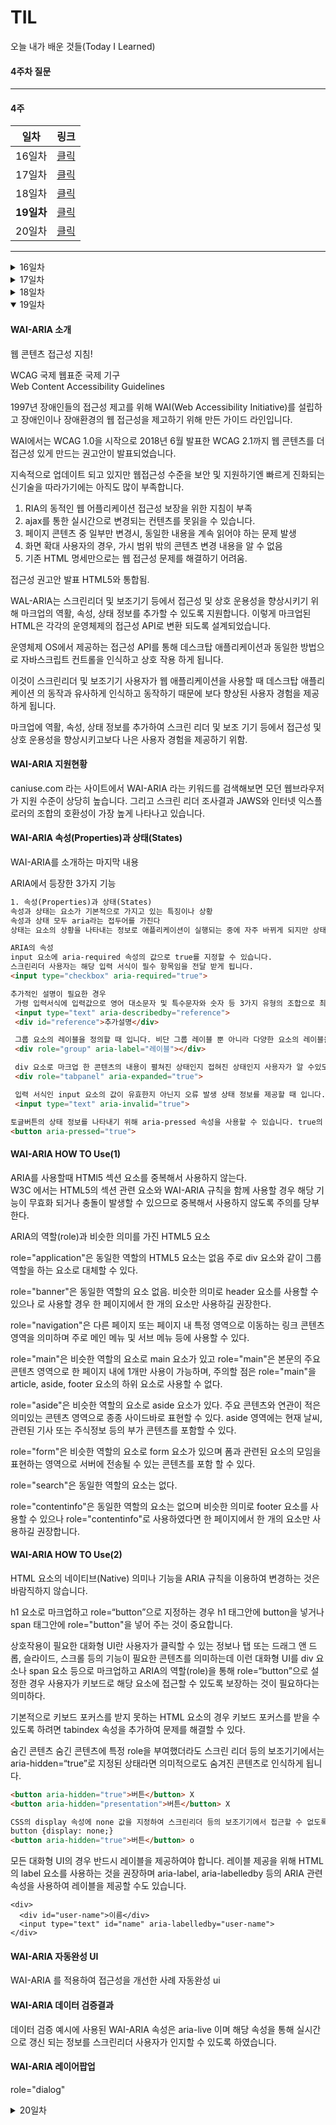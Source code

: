 # TIL
오늘 내가 배운 것들(Today I Learned)   

#### 4주차 질문

--------------------------------------------------

#### 4주 

| 일차                    | 링크                      |
| --------------------- | ----------------------- |
| 16일차                  | <a href="#16day">클릭</a> |
| 17일차                  | <a href="#17day">클릭</a> |
| 18일차                  | <a href="#18day">클릭</a> |
| <strong>19일차</strong> | <a href="#19day">클릭</a> |
| 20일차                  | <a href="#20day">클릭</a> |

---------------------------------------------------



<details id="16day">
  <summary>16일차</summary>

  #### 반응형 웹이란? (RWD)
  Responsive Web Design -> 반응형 웹 디자인  
  과거를 답습하는 것은 이제 그만! 

  답습 => 전부터 해 내려오거나 있던 방식이나 수법을 비판적으로 검토하지 않고, 있는  그대로 받아들이거나 따름.  
  원래그랬어? 실무에서 많이 말하는데 원래 그런 것은 없습니다.  
  
  이세대가 필요하는 기술을 가지고 클라이언트의 요구사항을 구현해 내는 것이 필요합니다.

  오늘을 연구하고 만들어야 합니다. 사용자의 인터페이스 환경을 여러분이 만들어 내는 것이 필요합니다. 테크놀로지의 반전으로 월드 와이드 웹은 데스크톱을 벗어나 세상 모든 기기에서 이용 가능해졌다.

  우리가 만들어야하는 것은 서비스고 서비스는 사용자에게 제공되는 내용 콘텐츠와 컨텍스트 입니다. 

  테크놀로지의 발전은 디자인 바운더리를 변경시켰습니다. 제한된 환경에서 벗어나 무한대의 환경으로 진화되고 있는 것이 웹이다.

  그 안에 들어가는 설계를 우리가 해야한다. 사용자의 경험을 유연하게 확장 시켜야 한다.

  컨텐츠는 물과 같고 어떤 용기에 담든 성질은 똑같다.

  반응형 웹 시대를 위한 디자인. 다양한 디바이스에 사용자에게 제공하는 컨텐츠를 담아내는 것. 

  반응형 웹 디자인이란? 사용자의 환경(스크린 사이즈, 플랫폼, 회전방향 등)을 고려하여 응답할 수 있도록 제작하는 것을 말한다.

  2010년 Ethan Marcotte 반응형웹 => 디바이스에서 콘텐츠를 감추거나 격리시키는 것보다 최적화된 뷰를 사용자에게 제공하여 콘텐츠를 효율적으로 담는 것이 우리가 수행해야 할 일입니다.

  #### 콘텐츠 구성 
  
  반응형 웹 프로젝트를 시작하기 전 무엇을 고려하고, 알아야 할까?

  ```
  1. 콘텐츠 전략 (Content strategy)
  2. 유연한 그리드 레이아웃 (Flexible grid layout)
  3. 유연한 이미지 / 미디어 (Flexible images and media)
  4. 디바이스 픽셀 밀도 (Device Pixel Density)
  5. 중단점 / 미디어 쿼리 (Breakpoint and Media queries)
  ```

  [콘텐츠 전략]
  콘텐츠의 구조를 치밀하게 분석하지 않고는 좋은 사용자 경험을 제공하기 어렵다.
  고정된 가로 폭과 해상도에서 콘텐츠가 영구적으로 자리 잡았던 디자인은 과거의 것이 되었다. 다양하게 변화되는 가로 폭과 해상도에 최적의 경험을 제공할 수 있는 무용술이 필요로 한다.

  [콘텐츠 쌓임]
  4컬럼 레이아웃 디자인의 화면 폭이 줄어들 경우 쌓이는 것은 불가피하다. 4->3->2->1
  하지만 중요한 정보가 1번이 아닐 수가 있다.

  [콘텐츠 순서]
  중요한 컨텐츠는 우선적으로 보여야 합니다. 크기가 작은 모바일 환경에서 우선적으로 보여져야 할 콘텐츠가 무엇인지 고려해야 함을 말한다.

  [콘텐츠 맞물림]
  상황에 따라서는 순서가 뒤섞이는 구조로 보여야한다. float나 position이 아닌 플렉시블 같은 레이아웃 기술을 사용해야한다. 

  [플렉시블 박스]
  콘텐츠 중심 전략, 콘텐츠 구성(안무법)등을 원활하게 구현하기 위한 새로운 레이아웃 기술이 요구되었다.

  #### 유연한 그리드
  RWD에서는 픽셀이 아닌, 상대 단위를 사용해야 하기에 픽셀을 상대 단위로 바꾸는 계산식을 사용해야 한다. 
  그리드 퍼센트  (전체PX / 현제PX) X 100

  [테크니컬 이슈]
  물처럼 흐르는 유연한 레이아웃을 구현할 경우 발생하는 테크니컬 이슈는 정확하게 정수로 떨어지지 않는 픽셀의 경우 각각 브라우저가 처리하는 방식이 달라서 퍼센트 값을 픽셀로 변경하는 과정이 발생한다.

  // 보충

  #### 유연한 이미지
  이미지를 포함하는 컨테이너 요소의 폭에 맞쳐 크기가 변경되는 이미지를 말한다. 

  콘텐츠 이미지   
  width: 100%;
  height: auto;

  콘텐츠 배경이미지 (height: 0px)  
  responsive-scale-bg {
    width: 100%;
    padding-bottom: 66.666666667%;
    background: url(img/fluid/image-1440x960.jpg);
    background-size: cover;
  }

  #### 재단 이미지
  컨테이너 요소의 폭에 맞쳐 크기가 동적으로 잘려지는 이미지를 말합니다.

  width: 100%;
  height: 960px;
  background-image: url(img/fluid/image-1440x960.jpg) center top;
  background-size: cover;


  #### 유연한 미디어
  유연한 아이프레임은 아이프레임을 포함하는 컨테이너 요소의 폭에 맞춰 크기가 변경되는 것을 말한다.

  비디오 같은 경우 width: 100% height: auto만 있어도 됩니다.

  ~~  {
    position: relative;
    padding-bottom: 56.25%;
    height:0;
    overflow: hidden;
    max-width: 100%
  }

  ~~ iframe {
    position: absolute;
    top: 0;
    left: 0;
    width: 100%;
    height: 100%;
  }

</details>

<details id="17day">
  <summary>17일차</summary>

  #### 장치 독립적 픽셀 1

  환경이 변화되면서 장치마다 각각 픽셀을 어떻게 처리하는지 알아야하고 대응하는 방법이 무엇인지 알아야 합니다.
  https://brunch.co.kr/@blackindigo-red/18

  픽셀밀도 : 공간에 픽셀이 들어가는 물리적인 수치를 말한다. 
  멕칸토시는 처음에 인치를 사용해서 그 인치당 픽셀은 72픽셀이였다.

  디바이스 픽셀 밀도 : 애플사가 인치당 픽셀을 2배로 올려서 엄청나게 선명한 레티나 디스플레이를 소개한 이후, 디자인 과정에서 디바이스 픽셀을 고려해야한다.
  가로2배 세로 2배로 늘어남.

  벡터 그래픽 svg과는 달리 비트맵 그래픽은 픽셀 밀도에 영향을 받고, 고해상도를 지원하는 디바이스에 적합한 그래픽 제작이 필요하다.

  이롭게 라는 사이트. 메뉴는 선명하지만 로고는 선명하지 않다.

  css나 svg같은 경우 고해상도에 영향을 받지 않는다. 

  그래픽 디자인은 비트맵으로 작업을 많이합니다. 

  브라우저 개발툴 console => window.devicePixelRatio
  2 => 픽셀의 실제 이미지의 2배이기 때문에 사진의 이미지를 2배씩 올려야합니다.

  하지만 SVG로 만들게 되면 깨끗하게 보이게 됩니다.
  (이미지가 깨지면 SVG로 제작해야 됩니다.)

  네이버 같은 경우 네이버의 이미지는 깨져 보입니다. 하지만 애플 경우에는 이미지가 깨져보이지 않게 배율이 되면 2배의 이미지를 보여주게 됩니다.

  css에서 2배로 처리하면 되지 안냐? 스마트 오브젝트는 신기술 아니냐고 말하면 이렇게 말을 해야한다.  
  스마트 오브젝트를 이용해서 비율을 유지하고 크기를 올리세요. 스마트 오브젝트는 13년 전인 2005년에 나온 기술입니다. 안된다는 말 하지마시고 우선 해보시라고요.

  버튼으로 예를 들자면 1배수로 제작을 하고 2배수로 제작을 하는데 2배수로 제작을 하고 2분의1로 나누면 1배수가 됩니다. 하지만 디자이너는 이것을 고려하지 않고 89px같이 딱 나눠떨어지는 값을 사용하지 않아 브라우저가 이것을 픽셀로 만드는 데 문제가 생겨서 간격에 영향이 갑니다. 

  그럼 2배수로 하고 3배수로 하고 1배수로 만들려면 6으로 나눠서 떨어져야 하는데 이게 말이 됩니까?

  디자인을 2배수로하고 3배수로 하는 경우 이것은 실무 디자이너에 근본적인 설계 문제가 있다는 것입니다. 

  이 문제를 해결하는 방법은 시안을 1배수로 작업을 한다음에 픽셀 영향을 받는 이미지만 스마트 오브젝트를 이용해서 배율 이미지로 만들어서 받아야합니다.

  #### 장치 독립적 픽셀 2
  
  수치 측정 단위 중 픽셀 밀도를 측정하는 독립적인 단위가 없어 디자인 과정이 곤란 스러워졌다. 이에 대한 해결책은 애플은 Point(pt)를 제시했다. 

  더이상 px단위로 하지 않고 pt라는 단위를 제시했습니다.

  pt라는 것은 인쇄상에서 쓰이는 단위입니다. 같이 일하는 디자이너가 폰트 크기를 pt로 쓰는 디자이너가 있습니다. 정말 답답합니다.

  1x 1pt = 1px  
  2x 1pt = 2px

  모바일 애플리케이션 IOS 환경에서 장치독립적으로 변경되서 보여줍니다. 애플의 디자인은 PT라는 장치 독립적인 단위를 사용합니다. 하지만 웹은 아닙니다.

  그래서 안드로이드에서도 개발을 하였습니다. 그렇지만 PT라고 적게되면 애플을 배끼게 되는 것이라 안드로이드도 픽셀 밀도 DIP라고 하는데 이것을 DP라고 합니다. 하지만 애플과 다르게 안드로이드는 배율이 실수 단위입니다. 안드로이드는 열려있어서 많은 기업들이 가져다 쓰기때문에 혼돈이 왔습니다.

  디바이스 픽셀 밀도 UI 그래픽 내보내기. 픽셀 단위 그래픽이미지는 포토샵을 사용한다면 디자이너가 작업을 할때 벡터로 하는 게 좋겠지만 배율별로 이미지를 주는 게 좋다.

  그리고 1배수로 작업을 하자. 만약 벡터가 아닌 비트맵 이미지를 사용하지 않는 다면 스마트 오브젝트를 통해서 큰 이미지를 준비하세요. 애플 같은 경우 PT로 사용합니다. 

  사람이 보는 인식의 고려 
  1. 픽셀밀도를 낮추기.
  2. 버튼 크기를 바꾸기.

  고려해야할 것.
  1. 마우스 포인터와 손가락 크기는 다르다.
  2. 물리적인 크기.
  3. 사용자와 디바이스의 거리.

  대형 스크린 -> 픽셀 밀도 낮추기.

  가급적 이미지는 벡터로 그리고 디자인은 1배율로 작성합니다.

  웹은 운영체제보다 브라우저이기 때문에 보여주기가 중요합니다.

</details>

<details id="18day">
  <summary>18일차</summary>

#### 중단점과 미디어 쿼리 Lecture1

  [브레이크 포인트]
  RWD프로젝트 진행전, 주요 사용자 층이 사용하는 디바이스 환경을 분석한 후, 최적화되고 유효한 중단점(Breakpoint)을 설계(Design)를 한다.

  CSS3 미디어 쿼리 => 미디어쿼리는 각 디바이스 환경을 식별하는 조건 처리 구문으로 CSS3에서 정식 지원한다. 이를 사용하여 설계된 중단점에 맞는 최적화된 뷰 디자인을 구현할 수 있다.

  @media {type} and (expression) {...}  
  @는 사람들은 골뱅이라고 하는데 이것은 앳이라고 합니다.  
  [type] screen, printer, tv, integration css rule, projector를 넣을 수 있습니다.  
  [expression] and를 여러번 쓸 수 있습니다.  
  - 가로/세로 (width/height)
  - 풀컬러인지, 흑백인지 (color)
  - 화면비율 (aspect ratio) 
  - 독립적인 픽셀 단위 (resolution)
  - 가로형인지 세로형인지 (orientation)

```
width  : 가로 (min, max)
height : 세로 (min, max)
orientation : 회전 방향
aspect-radio : 회면 비율
color, color-index, monochrome  : 색깔
resolution : 독립적인 픽셀 단위 농도
```
- 디바이스 가로/세로 폭 길이 감지  
  /* width */  
  @media screen and (min-width: 600px) {...}  
  @media screen and (min-width: 200px) and (max-width: 400px) {...}  

  /* height */  
  @media screen and (max-height: 768px) {...}  
  @media (min-height: 500px) and (max-height: 580px) {...}  

- 디바이스 회전 방향 감지
  /* portrait */ 세로방향
  @media screen and (orientation: portrait) {...}

  /* landscape */ 가로방향
  @media screen and (orientation : landscape) {...}

- 디바이스 픽셀 밀도 감지
  /* 300 DPI */
  @media print and (min-resolution: 300dpi) {...}
  
  /* x2 Device  */
  @media screen and (min-resolution: 2ddpx)

- 논리 연산자 응용
  /* AND */ 모든 컬러를 사용하는 환경.
  @media all and (color) {...}

  /* NOT + AND */ 스크린만 아닌 것.
  @media not screen and (color) {...}

  /* ONLY + AND */ 
  @media only screen and (orientation: portrait) {...}

  /* COMMA */ 컴마도 가능
  @media all and (orientation: landscape),
         all and (min-width: 480px) {...}

#### 중단점과 미디어 쿼리 Lecture2

모바일 퍼스트 
현 시대 사용자 대부분이 모바일 환경에서 우선 접속합니다.
필요에 따라서는 데스크탑 환경이 필요(업무) 할 수 있습니다.
모바일 환경 디자인(설계)이 우선시 되어야 합니다.

중단점 설계

서비스를 이용하는 주 고객층의 행동 패턴을 분석하여
모바일, 태블릿, 데스크탑, 와이드 스크린 사용율 통계를 검토한 후,기기의 속성(스크린 폭, 해상도 등)을 고려하여 중단점을 설계해야 합니다.


중단점 설계를 위한 참고 자료

  - http://gs.statcounter.com
  - http://www.w3counter.com/globalstats.php?year=2018&month=3
  - http://www.internettrend.co.kr/trendForward.tsp
  - http://viewportsizes.com
  - http://troy.labs.daum.net
  - https://material.io/resizer

글로벌 서비스: 중단점 설계 (https://goo.gl/xQZwY6)

1.  360 x  640    23.4%
2. 1366 x  768   11.82%
3. 1920 x 1080    7.69%


대한민국 서비스: 중단점 설계 (https://goo.gl/dAQZG8)
  
 1. 1920 x 1080    22.90%
 2.  360 x  640    20.63%
 3.  375 x  667     7.54%


  디바이스(기기) 별 해상도
    
    [Mobile]
      Samsung Galaxy S9, S9+        :  360 x 740
      Samsung Galaxy S8, S8+, Note8 :  360 x 640
      iPhone 6(s), 7, 8             :  375 x 667
      iPhone X                      :  375 x 812

    [Tablet]
      iPad                          :  768 x 1024
      iPad Pro                      : 1024 x 1366
    
    [Desktop]
      Notebook                      : 1366 x  768
      Desktop                       : 1920 x 1080


  고려해야 할 중단점

    ⇐  (640) / 800  ⟺  (1024) / 1366  ⟺  1920  ⇒

    ※ 중단점은 최소한으로 설정할 필요가 있다.
      중단점이 많아지게 되면 기획/디자인/개발 
      과정이 모두 고통스러워지기 때문.


  고민해야 할 사용자 행동 패턴

    1920 스크린 해상도를 사용하는 사용자가
    풀 스크린으로 브라우저를 화면 가득 띄워놓고 사용하는지 확인 필요.
    그렇지 않다면 1366 기준으로 설계하되, 1920까지 고려하는 방향으로 전략 수립.
</details>

<details open id="19day">
  <summary>19일차</summary>
  
  #### WAI-ARIA 소개

  웹 콘텐츠 접근성 지침!

  WCAG 국제 웹표준 국제 기구  
  Web Content Accessibility Guidelines

  1997년 장애인들의 접근성 제고를 위해 WAI(Web Accessibility Initiative)를 설립하고 장애인이나 장애환경의 웹 접근성을 제고하기 위해 만든 가이드 라인입니다.

  WAI에서는 WCAG 1.0을 시작으로 2018년 6월 발표한 WCAG 2.1까지 웹 콘텐츠를 더 접근성 있게 만드는 권고안이 발표되었습니다. 

  지속적으로 업데이트 되고 있지만 웹접근성 수준을 보안 및 지원하기엔 빠르게 진화되는 신기술을 따라가기에는 아직도 많이 부족합니다.

  1. RIA의 동적인 웹 어플리케이션 접근성 보장을 위한 지침이 부족
  2. ajax를 통한 실시간으로 변경되는 컨텐츠를 못읽을 수 있습니다.
  3. 페이지 콘텐츠 중 일부만 변경시, 동일한 내용을 계속 읽어야 하는 문제 발생
  4. 화면 확대 사용자의 경우, 가시 범위 밖의 콘텐츠 변경 내용을 알 수 없음
  5. 기존 HTML 명세만으로는 웹 접근성 문제를 해결하기 어려움.

  접근성 권고안 발표 HTML5와 통합됨.

  WAL-ARIA는 스크린리더 및 보조기기 등에서 접근성 및 상호 운용성을 향상시키기 위해 마크업의 역활, 속성, 상태 정보를 추가할 수 있도록 지원합니다. 이렇게 마크업된 HTML은 각각의 운영체제의 접근성 API로 변환 되도록 설계되었습니다.

  운영체제 OS에서 제공하는 접근성 API를 통해 데스크탑 애플리케이션과 동일한 방법으로 자바스크립트 컨트롤을 인식하고 상호 작용 하게 됩니다.

  이것이 스크린리더 및 보조기기 사용자가 웹 애플리케이션을 사용할 때 데스크탑 애플리케이션 의 동작과 유사하게 인식하고 동작하기 때문에 보다 향상된 사용자 경험을 제공하게 됩니다.

  마크업에 역활, 속성, 상태 정보를 추가하여 스크린 리더 및 보조 기기 등에서 접근성 및 상호 운용성을 향상시키고보다 나은 사용자 경험을 제공하기 위함.

  #### WAI-ARIA 지원현황
  caniuse.com 라는 사이트에서 WAI-ARIA 라는 키워드를 검색해보면 모던 웹브라우저가 지원 수준이 상당히 높습니다. 그리고 스크린 리더 조사결과 JAWS와 인터넷 익스플로러의 조합의 호환성이 가장 높게 나타나고 있습니다.


  #### WAI-ARIA 속성(Properties)과 상태(States)
  WAI-ARIA를 소개하는 마지막 내용

  ARIA에서 등장한 3가지 기능

  ```HTML
  1. 속성(Properties)과 상태(States)
  속성과 상태는 요소가 기본적으로 가지고 있는 특징이나 상황
  속성과 상태 모두 aria라는 접두어를 가진다
  상태는 요소의 상황을 나타내는 정보로 애플리케이션이 실행되는 중에 자주 바뀌게 되지만 상태와 달리 속성은 바뀌는 경우가 드물다.

  ARIA의 속성 
  input 요소에 aria-required 속성의 값으로 true를 지정할 수 있습니다.
  스크린리더 사용자는 해당 입력 서식이 필수 항목임을 전달 받게 됩니다.
  <input type="checkbox" aria-required="true">

  추가적인 설명이 필요한 경우
   가령 입력서식에 입력값으로 영어 대소문자 및 특수문자와 숫자 등 3가지 유형의 조합으로 최소 10글자 이상 입력해야한다는 부가정보를 사용자에게 알리고자 할 때 추가 설명이 기재된 요소에 고유의 id를 지정 한 후 입력 서식에 aria-describedby 속성의 값으로 추가 설명이 기재된 요소의 id 값을 입력하는 것입니다.
   <input type="text" aria-describedby="reference">
   <div id="reference">추가설명</div>

   그룹 요소의 레이블을 정의할 때 입니다. 비단 그룹 레이블 뿐 아니라 다양한 요소의 레이블을 지정하는 용도로 사용할 수 있으며 긴 설명보다는 명사 등 간단한 이름으로 정의하여 해당 요소의 성격이 무엇인지 이해를 돕도록 할 수 있습니다.
   <div role="group" aria-label="레이블"></div>

   div 요소로 마크업 한 콘텐츠의 내용이 펼쳐진 상태인지 접혀진 상태인지 사용자가 알 수있도록 aria-expanded 속성을 사용했습니다. 이때 값으로 true를 지정하면 펼쳐진 상태를 의미하며 false가 지정되면 접혀진 상태 정보를 사용자에게 전달하게 됩니다.
   <div role="tabpanel" aria-expanded="true">

   입력 서식인 input 요소의 값이 유효한지 아닌지 오류 발생 상태 정보를 제공할 때 입니다. aria-invalid 속성을 사용할 수 있으며 true 의 경우 오류가 발생한 것을 의미합니다.
   <input type="text" aria-invalid="true">
  
  토글버튼의 상태 정보를 나타내기 위해 aria-pressed 속성을 사용할 수 있습니다. true의 경우 버튼이 눌러진 상태를 의미합니다.
  <button aria-pressed="true">
  ```

  #### WAI-ARIA HOW TO Use(1)

  ARIA를 사용할때 HTMl5 섹션 요소를 중복해서 사용하지 않는다.  
W3C 에서는 HTML5의 섹션 관련 요소와 WAI-ARIA 규칙을 함께 사용할 경우 해당 기능이 무효화 되거나 충돌이 발생할 수 있으므로 중복해서 사용하지 않도록 주의를 당부한다.

ARIA의 역할(role)과 비슷한 의미를 가진 HTML5 요소

role="application"은 동일한 역할의 HTML5 요소는 없음 주로 div 요소와 같이 그룹 역할을 하는 요소로 대체할 수 있다.

role="banner"은 동일한 역할의 요소 없음. 비슷한 의미로 header 요소를 사용할 수 있으나 로 사용할 경우 한 페이지에서 한 개의 요소만 사용하길 권장한다.

role="navigation"은 다른 페이지 또는 페이지 내 특정 영역으로 이동하는 링크 콘텐츠 영역을 의미하며 주로 메인 메뉴 및 서브 메뉴 등에 사용할 수 있다.

role="main"은 비슷한 역할의 요소로 main 요소가 있고 role="main"은 본문의 주요 콘텐츠 영역으로 한 페이지 내에 1개만 사용이 가능하며, 주의할 점은 role="main"을 article, aside, footer 요소의 하위 요소로 사용할 수 없다.

role="aside"은 비슷한 역할의 요소로 aside 요소가 있다. 주요 콘텐츠와 연관이 적은 의미있는 콘텐츠 영역으로 종종 사이드바로 표현할 수 있다. aside 영역에는 현재 날씨, 관련된 기사 또는 주식정보 등의 부가 콘텐츠를 포함할 수 있다.

role="form"은 비슷한 역할의 요소로 form 요소가 있으며 폼과 관련된 요소의 모임을 표현하는 영역으로 서버에 전송될 수 있는 콘텐츠를 포함 할 수 있다.

role="search"은 동일한 역할의 요소는 없다.

role="contentinfo"은 동일한 역할의 요소는 없으며 비슷한 의미로 footer 요소를 사용할 수 있으나 role="contentinfo"로 사용하였다면 한 페이지에서 한 개의 요소만 사용하길 권장합니다.

#### WAI-ARIA HOW TO Use(2)

HTML 요소의 네이티브(Native) 의미나 기능을 ARIA 규칙을 이용하여 변경하는 것은 바람직하지 않습니다.

h1 요소로 마크업하고 role=“button”으로 지정하는 경우 h1 태그안에 button을 넣거나 span 태그안에 role="button"을 넣어 주는 것이 중요합니다.

상호작용이 필요한 대화형 UI란 사용자가 클릭할 수 있는 정보나 탭 또는 드래그 앤 드롭, 슬라이드, 스크롤 등의 기능이 필요한 콘텐츠를 의미하는데 이런 대화형 UI를 div 요소나 span 요소 등으로 마크업하고 ARIA의 역할(role)을 통해 role=“button”으로 설정한 경우 사용자가 키보드로 해당 요소에 접근할 수 있도록 보장하는 것이 필요하다는 의미하다.

기본적으로 키보드 포커스를 받지 못하는 HTML 요소의 경우 키보드 포커스를 받을 수 있도록 하려면 tabindex 속성을 추가하여 문제를 해결할 수 있다.

숨긴 콘텐츠 
숨긴 콘텐츠에 특정 role을 부여했더라도 스크린 리더 등의 보조기기에서는 aria-hidden=“true”로 지정된 상태라면 의미적으로도 숨겨진 콘텐츠로 인식하게 됩니다.

```html
<button aria-hidden="true">버튼</button> X
<button aria-hidden="presentation">버튼</button> X

CSS의 display 속성에 none 값을 지정하여 스크린리더 등의 보조기기에서 접근할 수 없도록 하고 aria-hidden=“true”을 명시해야 합니다.
button {display: none;}
<button aria-hidden="true">버튼</button> o
```

모든 대화형 UI의 경우 반드시 레이블을 제공하여야 합니다. 레이블 제공을 위해 HTML의 label 요소를 사용하는 것을 권장하며 aria-label, aria-labelledby 등의 ARIA 관련 속성을 사용하여 레이블을 제공할 수도 있습니다.

```
<div>
  <div id="user-name">이름</div>
  <input type="text" id="name" aria-labelledby="user-name">
</div>
```

#### WAI-ARIA 자동완성 UI

WAI-ARIA 를 적용하여 접근성을 개선한 사례
자동완성 ui

#### WAI-ARIA 데이터 검증결과
데이터 검증 예시에 사용된 WAI-ARIA 속성은 aria-live 이며 해당 속성을 통해 실시간으로 갱신 되는 정보를 스크린리더 사용자가 인지할 수 있도록 하였습니다.

#### WAI-ARIA 레이어팝업
 role="dialog"
</details>

<details id="20day">
  <summary>20일차</summary>
</details>